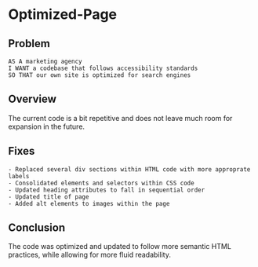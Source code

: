 # Optimized-Page

## Problem 

```
AS A marketing agency
I WANT a codebase that follows accessibility standards
SO THAT our own site is optimized for search engines
```

## Overview

The current code is a bit repetitive and does not leave much room for expansion in the future.

## Fixes

``` 
- Replaced several div sections within HTML code with more approprate labels
- Consolidated elements and selectors within CSS code
- Updated heading attributes to fall in sequential order
- Updated title of page
- Added alt elements to images within the page
```

## Conclusion

The code was optimized and updated to follow more semantic HTML practices, while allowing for more fluid readability.
